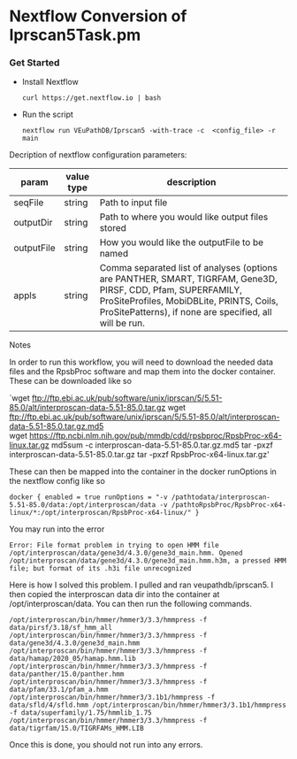 # Nextflow Conversion of Iprscan5Task.pm

### Get Started
  * Install Nextflow
    
    `curl https://get.nextflow.io | bash`
  
  * Run the script
    
    `nextflow run VEuPathDB/Iprscan5 -with-trace -c  <config_file> -r main`

Decription of nextflow configuration parameters:

| param         | value type        | description  |
| ------------- | ------------- | ------------ |
| seqFile  | string | Path to input file |
| outputDir | string | Path to where you would like output files stored |
| outputFile | string | How you would like the outputFile to be named |
| appls | string | Comma separated list of analyses (options are PANTHER, SMART, TIGRFAM, Gene3D, PIRSF, CDD, Pfam, SUPERFAMILY, ProSiteProfiles, MobiDBLite, PRINTS, Coils, ProSitePatterns), if none are specified, all will be run. |


Notes

In order to run this workflow, you will need to download the needed data files and the RpsbProc software and map them into the docker container. These can be downloaded like so

`wget ftp://ftp.ebi.ac.uk/pub/software/unix/iprscan/5/5.51-85.0/alt/interproscan-data-5.51-85.0.tar.gz 
 wget ftp://ftp.ebi.ac.uk/pub/software/unix/iprscan/5/5.51-85.0/alt/interproscan-data-5.51-85.0.tar.gz.md5 \
 wget https://ftp.ncbi.nlm.nih.gov/pub/mmdb/cdd/rpsbproc/RpsbProc-x64-linux.tar.gz
 md5sum -c interproscan-data-5.51-85.0.tar.gz.md5 
 tar -pxzf interproscan-data-5.51-85.0.tar.gz 
 tar -pxzf RpsbProc-x64-linux.tar.gz'

These can then be mapped into the container in the docker runOptions in the nextflow config like so

`docker {
    enabled = true
    runOptions = "-v /pathtodata/interproscan-5.51-85.0/data:/opt/interproscan/data -v /pathtoRpsbProc/RpsbProc-x64-linux/*:/opt/interproscan/RpsbProc-x64-linux/"
}`

You may run into the error

`Error: File format problem in trying to open HMM file /opt/interproscan/data/gene3d/4.3.0/gene3d_main.hmm.
  Opened /opt/interproscan/data/gene3d/4.3.0/gene3d_main.hmm.h3m, a pressed HMM file; but format of its .h3i file unrecognized`

Here is how I solved this problem. I pulled and ran veupathdb/iprscan5. I then copied the interproscan data dir into the container at /opt/interproscan/data. You can then run the following commands.

`/opt/interproscan/bin/hmmer/hmmer3/3.3/hmmpress -f data/pirsf/3.18/sf_hmm_all
/opt/interproscan/bin/hmmer/hmmer3/3.3/hmmpress -f data/gene3d/4.3.0/gene3d_main.hmm
/opt/interproscan/bin/hmmer/hmmer3/3.3/hmmpress -f data/hamap/2020_05/hamap.hmm.lib
/opt/interproscan/bin/hmmer/hmmer3/3.3/hmmpress -f data/panther/15.0/panther.hmm
/opt/interproscan/bin/hmmer/hmmer3/3.3/hmmpress -f data/pfam/33.1/pfam_a.hmm
/opt/interproscan/bin/hmmer/hmmer3/3.1b1/hmmpress -f data/sfld/4/sfld.hmm
/opt/interproscan/bin/hmmer/hmmer3/3.1b1/hmmpress -f data/superfamily/1.75/hmmlib_1.75
/opt/interproscan/bin/hmmer/hmmer3/3.3/hmmpress -f data/tigrfam/15.0/TIGRFAMs_HMM.LIB`

Once this is done, you should not run into any errors.
